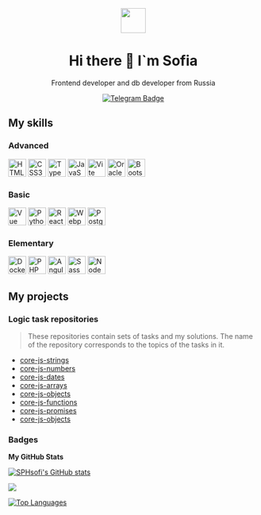 
<div id="header" align="center">
  <img src="https://i.giphy.com/media/v1.Y2lkPTc5MGI3NjExNHlhM3k1c3o1eGVwcGY4emV0bGNrMGZ0ZHAxZTNvd3FlZWhqbTNpZSZlcD12MV9pbnRlcm5hbF9naWZfYnlfaWQmY3Q9cw/KzJkzjggfGN5Py6nkT/giphy.gif" width="50"/>
  <h1>Hi there 👋 I`m Sofia</h1>
  <p>Frontend developer and db developer from Russia</p>
  <div id="badges">
  <a href="https://telegram.me/SP1Cu">
    <img src="https://img.shields.io/badge/Telegram-grey?style=for-the-badge&logo=telegram&logoColor=white" alt="Telegram Badge"/>
  </a>
  </div>
</div>

## My skills
### Advanced 
<p>
  <img src="https://raw.githubusercontent.com/danielcranney/readme-generator/main/public/icons/skills/html5-colored.svg" width="36" height="36" alt="HTML5" />
  <img src="https://raw.githubusercontent.com/danielcranney/readme-generator/main/public/icons/skills/css3-colored.svg" width="36" height="36" alt="CSS3" />
  <img src="https://raw.githubusercontent.com/danielcranney/readme-generator/main/public/icons/skills/typescript-colored.svg" width="36" height="36" alt="TypeScript" />
  <img src="https://raw.githubusercontent.com/danielcranney/readme-generator/main/public/icons/skills/javascript-colored.svg" width="36" height="36" alt="JavaScript" />
  <img src="https://raw.githubusercontent.com/danielcranney/readme-generator/main/public/icons/skills/vite-colored.svg" width="36" height="36" alt="Vite" />
  <img src="https://raw.githubusercontent.com/danielcranney/readme-generator/main/public/icons/skills/oracle-colored.svg" width="36" height="36" alt="Oracle" />
  <img src="https://raw.githubusercontent.com/danielcranney/readme-generator/main/public/icons/skills/bootstrap-colored.svg" width="36" height="36" alt="Bootstrap" />
</p>

### Basic 
<p>
  <img src="https://raw.githubusercontent.com/danielcranney/readme-generator/main/public/icons/skills/vuejs-colored.svg" width="36" height="36" alt="Vue" /> 
  <img src="https://raw.githubusercontent.com/danielcranney/readme-generator/main/public/icons/skills/python-colored.svg" width="36" height="36" alt="Python" />
  <img src="https://raw.githubusercontent.com/danielcranney/readme-generator/main/public/icons/skills/react-colored.svg" width="36" height="36" alt="React" />
  <img src="https://raw.githubusercontent.com/danielcranney/readme-generator/main/public/icons/skills/webpack-colored.svg" width="36" height="36" alt="Webpack" />
  <img src="https://raw.githubusercontent.com/danielcranney/readme-generator/main/public/icons/skills/postgresql-colored.svg" width="36" height="36" alt="PostgreSQL" />
</p>

### Elementary
<p>
  <img src="https://raw.githubusercontent.com/danielcranney/readme-generator/main/public/icons/skills/docker-colored.svg" width="36" height="36" alt="Docker" />
  <img src="https://raw.githubusercontent.com/danielcranney/readme-generator/main/public/icons/skills/php-colored.svg" width="36" height="36" alt="PHP" />
  <img src="https://raw.githubusercontent.com/danielcranney/readme-generator/main/public/icons/skills/angularjs-colored.svg" width="36" height="36" alt="Angular" />
  <img src="https://raw.githubusercontent.com/danielcranney/readme-generator/main/public/icons/skills/sass-colored.svg" width="36" height="36" alt="Sass" />
  <img src="https://raw.githubusercontent.com/danielcranney/readme-generator/main/public/icons/skills/nodejs-colored.svg" width="36" height="36" alt="NodeJS" />
</p>

## My projects
### Logic task repositories 

> These repositories contain sets of tasks and my solutions. The name of the repository corresponds to the topics of the tasks in it.

- [core-js-strings](https://github.com/SPHsofi/core-js-strings)
- [core-js-numbers](https://github.com/SPHsofi/core-js-numbers)
- [core-js-dates](https://github.com/SPHsofi/core-js-dates)
- [core-js-arrays](https://github.com/SPHsofi/core-js-arrays)
- [core-js-objects](https://github.com/SPHsofi/core-js-objects)
- [core-js-functions](https://github.com/SPHsofi/core-js-functions)
- [core-js-promises](https://github.com/SPHsofi/core-js-promises)
- [core-js-objects](https://github.com/SPHsofi/core-js-objects)


### Badges

<b>My GitHub Stats</b>

<a href="http://www.github.com/SPHsofi"><img src="https://github-readme-stats.vercel.app/api?username=SPHsofi&show_icons=true&hide=&count_private=true&title_color=84cc16&text_color=ffffff&icon_color=84cc16&bg_color=1c1917&hide_border=true&show_icons=true" alt="SPHsofi's GitHub stats" /></a>

<a href="http://www.github.com/SPHsofi"><img src="https://github-readme-streak-stats.herokuapp.com/?user=SPHsofi&stroke=ffffff&background=1c1917&ring=84cc16&fire=84cc16&currStreakNum=ffffff&currStreakLabel=84cc16&sideNums=ffffff&sideLabels=ffffff&dates=ffffff&hide_border=true" /></a>

<a href="https://github.com/SPHsofi" align="left"><img src="https://github-readme-stats.vercel.app/api/top-langs/?username=SPHsofi&langs_count=10&title_color=84cc16&text_color=ffffff&icon_color=84cc16&bg_color=1c1917&hide_border=true&locale=en&custom_title=Top%20%Languages" alt="Top Languages" /></a>
